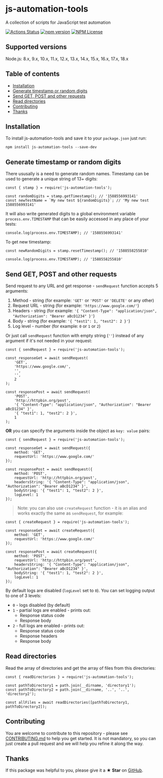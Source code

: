 # js-automation-tools

A collection of scripts for JavaScript test automation

[![Actions Status](https://github.com/Marketionist/js-automation-tools/workflows/Build%20and%20Test/badge.svg)](https://github.com/Marketionist/js-automation-tools/actions)
[![npm version](https://img.shields.io/npm/v/js-automation-tools.svg)](https://www.npmjs.com/package/js-automation-tools)
[![NPM License](https://img.shields.io/npm/l/js-automation-tools.svg)](https://github.com/Marketionist/js-automation-tools/blob/master/LICENSE)

## Supported versions
Node.js: 8.x, 9.x, 10.x, 11.x, 12.x, 13.x, 14.x, 15.x, 16.x, 17.x, 18.x

## Table of contents
* [Installation](#installation)
* [Generate timestamp or random digits](#generate-timestamp-or-random-digits)
* [Send GET, POST and other requests](#send-get-post-and-other-requests)
* [Read directories](#read-directories)
* [Contributing](#contributing)
* [Thanks](#thanks)

## Installation
To install js-automation-tools and save it to your `package.json` just run:
```
npm install js-automation-tools --save-dev
```

## Generate timestamp or random digits
There ususally is a need to generate random names. Timestamp can be used to
generate a unique string of 13+ digits:
```
const { stamp } = require('js-automation-tools');

const randomDigits = stamp.getTimestamp(); // '1588556993141'
const newTestName = `My new test ${randomDigits}`; // 'My new test 1588556993141'
```
It will also write generated digits to a global environment variable
`process.env.TIMESTAMP` that can be easily accessed in any place of your tests:
```
console.log(process.env.TIMESTAMP); // '1588556993141'
```
To get new timestamp:
```
const newRandomDigits = stamp.resetTimestamp(); // '1588558255810'

console.log(process.env.TIMESTAMP); // '1588558255810'
```

## Send GET, POST and other requests
Send request to any URL and get response - `sendRequest` function accepts 5
arguments:
1. Method - string (for example: `'GET'` or `'POST'` or `'DELETE'` or any other)
2. Request URL - string (for example: `'https://www.google.com/'`)
3. Headers - string (for example: `'{ "Content-Type": "application/json", "Authorization": "Bearer aBcD1234" }'`)
4. Body - string (for example: `'{ "test1": 1, "test2": 2 }'`)
5. Log level - number (for example: `0` or `1` or `2`)

Or just call `sendRequest` function with empty string (`''`) instead of any
argument if it's not needed in your request:
```
const { sendRequest } = require('js-automation-tools');

const responseGet = await sendRequest(
    'GET',
    'https://www.google.com/',
    '',
    '',
    2
);

const responsePost = await sendRequest(
    'POST',
    'http://httpbin.org/post',
    '{ "Content-Type": "application/json", "Authorization": "Bearer aBcD1234" }',
    '{ "test1": 1, "test2": 2 }',
    1
);
```

**OR** you can specify the arguments inside the object as `key: value` pairs:

```
const { sendRequest } = require('js-automation-tools');

const responseGet = await sendRequest({
    method: 'GET',
    requestUrl: 'https://www.google.com/'
});

const responsePost = await sendRequest({
    method: 'POST',
    requestUrl: 'http://httpbin.org/post',
    headersString: '{ "Content-Type": "application/json", "Authorization": "Bearer aBcD1234" }',
    bodyString: '{ "test1": 1, "test2": 2 }',
    logLevel: 1
});
```

> Note: you can also use `createRequest` function - it is an alias and works
> exactly the same as `sendRequest`, for example:

```
const { createRequest } = require('js-automation-tools');

const responseGet = await createRequest({
    method: 'GET',
    requestUrl: 'https://www.google.com/'
});

const responsePost = await createRequest({
    method: 'POST',
    requestUrl: 'http://httpbin.org/post',
    headersString: '{ "Content-Type": "application/json", "Authorization": "Bearer aBcD1234" }',
    bodyString: '{ "test1": 1, "test2": 2 }',
    logLevel: 1
});
```

By default logs are disabled (`logLevel` set to `0`). You can set logging output
to one of 3 levels:
- `0` - logs disabled (by default)
- `1` - partial logs are enabled - prints out:
  * Response status code
  * Response body
- `2` - full logs are enabled - prints out:
  * Response status code
  * Response headers
  * Response body

## Read directories
Read the array of directories and get the array of files from this directories:
```
const { readDirectories } = require('js-automation-tools');

const pathToDirectory1 = path.join(__dirname, 'directory1');
const pathToDirectory2 = path.join(__dirname, '..', '..', 'directory2');

const allFiles = await readDirectories([pathToDirectory1, pathToDirectory2]);
```

## Contributing
You are welcome to contribute to this repository - please see
[CONTRIBUTING.md](https://github.com/Marketionist/js-automation-tools/blob/master/CONTRIBUTING.md)
to help you get started. It is not mandatory, so you can just create a pull
request and we will help you refine it along the way.

## Thanks
If this package was helpful to you, please give it a **★ Star** on
[GitHub](https://github.com/Marketionist/js-automation-tools).
